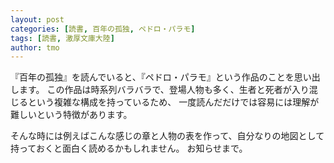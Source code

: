 ```yaml
---
layout: post
categories: [読書, 百年の孤独, ペドロ・パラモ]
tags: [読書, 激厚文庫大陸]
author: tmo
---
```


『百年の孤独』を読んでいると、『ペドロ・パラモ』という作品のことを思い出します。
この作品は時系列バラバラで、登場人物も多く、生者と死者が入り混じるという複雑な構成を持っているため、
一度読んだだけでは容易には理解が難しいという特徴があります。

そんな時には例えばこんな感じの章と人物の表を作って、自分なりの地図として持っておくと面白く読めるかもしれません。
お知らせまで。
